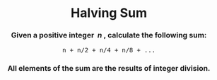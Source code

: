 <div align = 'center'>

# Halving Sum

</div>

<div align = 'center'>

<h3>Given a positive integer &nbsp;<em>n</em>&nbsp;, calculate the following sum:</h3>

<pre>n + n/2 + n/4 + n/8 + ...</pre>

<h3>All elements of the sum are the results of integer division.</h3>

</div>
